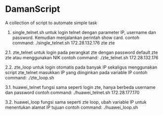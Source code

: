 # DamanScript
A collection of script to automate simple task
1. single_telnet.sh untuk login telnet dengan parameter IP, username dan password. Kemudian menjalankan perintah show card.
contoh command:
./single_telnet.sh 172.28.132.176 zte zte

2.1. zte_telnet untuk login pada perangkat zte dengan password default zte zte atau menggunakan NIK
contoh command:
./zte_telnet.sh 172.28.132.176

2.2. zte_loop untuk login otomatis pada banyak IP sekaligus menggunakan script zte_telnet
masukkan IP yang diinginkan pada variable IP
contoh command:
./zte_loop.sh

3.1. huawei_telnet fungsi sama seperti login zte, hanya berbeda username dan password
contoh command:
./huawei_telnet.sh 172.28.177.170

3.2. huawei_loop fungsi sama seperti zte loop, ubah variable IP untuk menentukan alamat IP tujuan
contoh command:
./huawei_loop.sh
